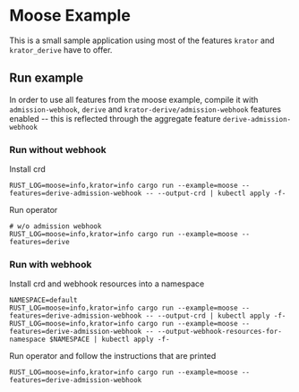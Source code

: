 # Moose Example

This is a small sample application using most of the features `krator` and
`krator_derive` have to offer.

## Run example

In order to use all features from the moose example, compile it with
`admission-webhook`, `derive` and `krator-derive/admission-webhook` features
enabled -- this is reflected through the aggregate feature
`derive-admission-webhook`

### Run without webhook

Install crd

```console
RUST_LOG=moose=info,krator=info cargo run --example=moose --features=derive-admission-webhook -- --output-crd | kubectl apply -f-
```

Run operator

```console
# w/o admission webhook
RUST_LOG=moose=info,krator=info cargo run --example=moose --features=derive 
```

### Run with webhook

Install crd and webhook resources into a namespace

```console
NAMESPACE=default
RUST_LOG=moose=info,krator=info cargo run --example=moose --features=derive-admission-webhook -- --output-crd | kubectl apply -f-
RUST_LOG=moose=info,krator=info cargo run --example=moose --features=derive-admission-webhook -- --output-webhook-resources-for-namespace $NAMESPACE | kubectl apply -f-
```

Run operator and follow the instructions that are printed

```console
RUST_LOG=moose=info,krator=info cargo run --example=moose --features=derive-admission-webhook
```
